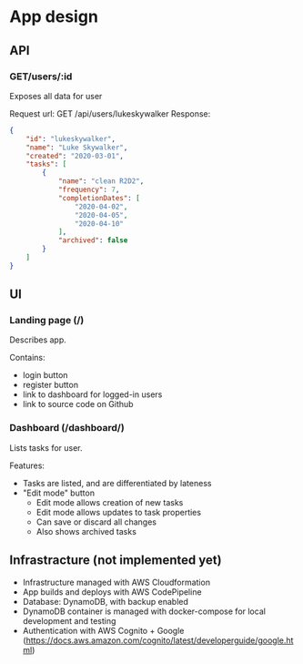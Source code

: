 # App design

## API
### GET/users/:id
Exposes all data for user

Request url: GET /api/users/lukeskywalker
Response:
``` json
{
    "id": "lukeskywalker",
    "name": "Luke Skywalker",
    "created": "2020-03-01",
    "tasks": [
        {
            "name": "clean R2D2",
            "frequency": 7,
            "completionDates": [
                "2020-04-02",
                "2020-04-05",
                "2020-04-10"
            ],
            "archived": false
        }
    ]
}
```

## UI

### Landing page (/)
Describes app.

Contains:
- login button
- register button
- link to dashboard for logged-in users
- link to source code on Github 

### Dashboard (/dashboard/)
Lists tasks for user.

Features:
- Tasks are listed, and are differentiated by lateness
- "Edit mode" button
    - Edit mode allows creation of new tasks
    - Edit mode allows updates to task properties
    - Can save or discard all changes
    - Also shows archived tasks

## Infrastracture (not implemented yet)

- Infrastructure managed with AWS Cloudformation
- App builds and deploys with AWS CodePipeline
- Database: DynamoDB, with backup enabled
- DynamoDB container is managed with docker-compose for local development and testing
- Authentication with AWS Cognito + Google (https://docs.aws.amazon.com/cognito/latest/developerguide/google.html)
